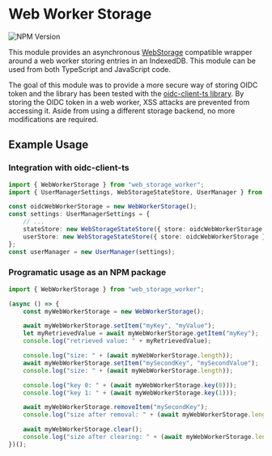 # Web Worker Storage

![NPM Version](https://img.shields.io/npm/v/web_worker_storage)

This module provides an asynchronous [WebStorage](https://html.spec.whatwg.org/multipage/webstorage.html#the-storage-interface) compatible wrapper around a web worker storing entries in an IndexedDB. This module can be used from both TypeScript and JavaScript code.

The goal of this module was to provide a more secure way of storing OIDC token and the library has been tested with the [oidc-client-ts library](https://www.github.com/authts/oidc-client-ts). By storing the OIDC token in a web worker, XSS attacks are prevented from accessing it. Aside from using a different storage backend, no more modifications are required.

## Example Usage

### Integration with oidc-client-ts

```ts
import { WebWorkerStorage } from "web_storage_worker";
import { UserManagerSettings, WebStorageStateStore, UserManager } from "oidc-client-ts";

const oidcWebWorkerStorage = new WebWorkerStorage();
const settings: UserManagerSettings = {
	// ...
	stateStore: new WebStorageStateStore({ store: oidcWebWorkerStorage }),
	userStore: new WebStorageStateStore({ store: oidcWebWorkerStorage }),
};
const userManager = new UserManager(settings);
```

### Programatic usage as an NPM package

```js
import { WebWorkerStorage } from "web_storage_worker";

(async () => {
	const myWebWorkerStorage = new WebWorkerStorage();

	await myWebWorkerStorage.setItem("myKey", "myValue");
	let myRetrievedValue = await myWebWorkerStorage.getItem("myKey");
	console.log("retrieved value: " + myRetrievedValue);

	console.log("size: " + (await myWebWorkerStorage.length));
	await myWebWorkerStorage.setItem("mySecondKey", "mySecondValue");
	console.log("size: " + (await myWebWorkerStorage.length));

	console.log("key 0: " + (await myWebWorkerStorage.key(0)));
	console.log("key 1: " + (await myWebWorkerStorage.key(1)));

	await myWebWorkerStorage.removeItem("mySecondKey");
	console.log("size after removal: " + (await myWebWorkerStorage.length));

	await myWebWorkerStorage.clear();
	console.log("size after clearing: " + (await myWebWorkerStorage.length));
})();
```
